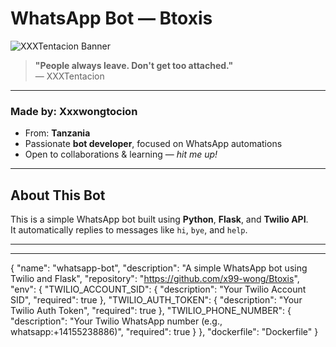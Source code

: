 # WhatsApp Bot — Btoxis

![XXXTentacion Banner](https://upload.wikimedia.org/wikipedia/commons/9/9d/XXXTentacion_at_Rolling_Loud.jpg)

> **"People always leave. Don't get too attached."**  
> — XXXTentacion

---

### Made by: **Xxxwongtocion**
- From: **Tanzania**
- Passionate **bot developer**, focused on WhatsApp automations
- Open to collaborations & learning — *hit me up!*

---

## About This Bot

This is a simple WhatsApp bot built using **Python**, **Flask**, and **Twilio API**.  
It automatically replies to messages like `hi`, `bye`, and `help`.

---
---

{
  "name": "whatsapp-bot",
  "description": "A simple WhatsApp bot using Twilio and Flask",
  "repository": "https://github.com/x99-wong/Btoxis",
  "env": {
    "TWILIO_ACCOUNT_SID": {
      "description": "Your Twilio Account SID",
      "required": true
    },
    "TWILIO_AUTH_TOKEN": {
      "description": "Your Twilio Auth Token",
      "required": true
    },
    "TWILIO_PHONE_NUMBER": {
      "description": "Your Twilio WhatsApp number (e.g., whatsapp:+14155238886)",
      "required": true
    }
  },
  "dockerfile": "Dockerfile"
}
